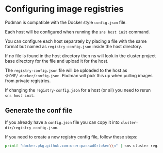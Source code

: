 # Configuring image registries

Podman is compatible with the Docker style `config.json` file.

Each host will be configured when running the `sns host init` command.

You can configure each host separately by placing a file with the same format but named as `registry-config.json` inside the host directory.

If no file is found in the host directory then ns will look in the cluster project base directory for the file and upload it for the host.

The `registry-config.json` file will be uploaded to the host as `$HOME/.docker/config.json`. Podman will pick this up when pulling images from private registries.

If changing the `registry-config.json` for a host (or all) you need to rerun `sns host init`.

## Generate the conf file
If you already have a `config.json` file you can copy it into `cluster-dir/registry-config.json`.

If you need to create a new registry config file, follow these steps:  
```sh
printf "docker.pkg.github.com:user:passwdOrtoken\\n" | sns cluster registry [host]
```
